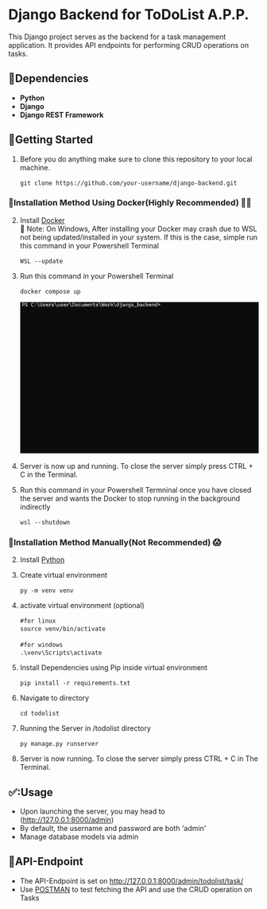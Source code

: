 # Django Backend for ToDoList A.P.P.

This Django project serves as the backend for a task management application. It provides API endpoints for performing CRUD operations on tasks.

## :star2:Dependencies

- **Python**
- **Django**
- **Django REST Framework**

## :wrench:Getting Started

1. Before you do anything make sure to clone this repository to your local machine.
    ```
    git clone https://github.com/your-username/django-backend.git
    ```

### :whale:Installation Method Using Docker(Highly Recommended) :muscle::sunglasses:

2. Install [Docker](https://www.docker.com/products/docker-desktop/) <br>
    :wrench: Note: On Windows, After installing your Docker may crash due to WSL not being updated/installed in your system. If this is the case, simple run this command in your Powershell Terminal
    ```
    WSL --update
    ```

3. Run this command in your Powershell Terminal

    ```
    docker compose up
    ```
    ![Based Docker](resource/dockercomposeup.gif)


4. Server is now up and running. To close the server simply press CTRL + C in the Terminal.

5. Run this command in your Powershell Termninal once you have closed the server and wants the Docker to stop running in the background indirectly

    ```
    wsl --shutdown
    ```

### :vhs:Installation Method Manually(Not Recommended) :scream:

2. Install [Python](https://www.python.org/downloads/)

3. Create virtual environment

    ```
    py -m venv venv
    ```

4. activate virtual environment (optional)

    ```
    #for linux
    source venv/bin/activate

    #for windows
    .\venv\Scripts\activate
    ```

5. Install Dependencies using Pip inside virtual environment

    ```
    pip install -r requirements.txt
    ```

6. Navigate to directory

    ```
    cd todolist
    ```

7. Running the Server in /todolist directory

    ```
    py manage.py runserver
    ```

8. Server is now running. To close the server simply press CTRL + C in The Terminal.

## ✅:Usage

- Upon launching the server, you may head to (http://127.0.0.1:8000/admin)
- By default, the username and password are both 'admin'
- Manage database models via admin

## 📝API-Endpoint
- The API-Endpoint is set on http://127.0.0.1:8000/admin/todolist/task/
- Use [POSTMAN](https://www.postman.com/) to test fetching the API and use the CRUD operation on Tasks
